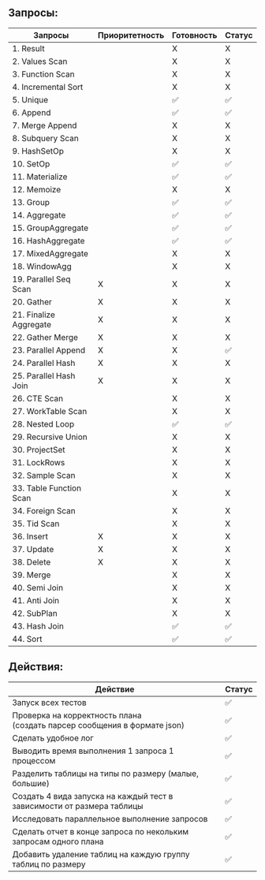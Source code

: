## Запросы:

| Запросы             | Приоритетность | Готовность | Статус |
|---------------------|----------------|------------|--------|
| 1. Result           |                | X          | X      |
| 2. Values Scan      |                | X          | X      |
| 3. Function Scan    |                | X          | X      |
| 4. Incremental Sort |                | X          | X      |
| 5. Unique           |                | ✅          | ✅      |
| 6. Append           |                | ✅          | ✅      |
| 7. Merge Append     |                | X          | X      |
| 8. Subquery Scan    |                | X          | X      |
| 9. HashSetOp        |                | X          | X      |
| 10. SetOp           |                | ✅         | ✅     |
| 11. Materialize     |                | ✅          | ✅      |
| 12. Memoize         |                | X          | X      |
| 13. Group           |                |✅          | ✅     |
| 14. Aggregate       |                | ✅          | ✅      |
| 15. GroupAggregate  |                | ✅          | ✅      |
| 16. HashAggregate   |                | ✅          | ✅      |
| 17. MixedAggregate  |                | X          | X      |
| 18. WindowAgg       |                | X          | X      |
| 19. Parallel Seq Scan | X              | X          | X      |
| 20. Gather          | X              | X          | X      |
| 21. Finalize Aggregate | X              | X          | X      |
| 22. Gather Merge    | X              | X          | X      |
| 23. Parallel Append | X              | X          | ✅      |
| 24. Parallel Hash   | X              | X          | X      |
| 25. Parallel Hash Join | X              | X          | X      |
| 26. CTE Scan        |                | X          | X      |
| 27. WorkTable Scan  |                | X          | X      |
| 28. Nested Loop     |                | ✅          | ✅      |
| 29. Recursive Union |                | X          | X      |
| 30. ProjectSet      |                | X          | X      |
| 31. LockRows        |                | X          | X      |
| 32. Sample Scan     |                | X          | X      |
| 33. Table Function Scan |                | X          | X      |
| 34. Foreign Scan    |                | X          | X      |
| 35. Tid Scan        |                | X          | X      |
| 36. Insert          | X              | X          | X      |
| 37. Update          | X              | X          | X      |
| 38. Delete          | X              | X          | X      |
| 39. Merge           |                | X          | X      |
| 40. Semi Join       |                | X          | X      |
| 41. Anti Join       |                | X          | X      |
| 42. SubPlan         |                | X          | X      |
| 43. Hash Join       |                | ✅          | ✅      |
| 44. Sort            |                | ✅          | ✅      |

## Действия:

| Действие                                                                      | Статус |
|-------------------------------------------------------------------------------|---|
| Запуск всех тестов                                                            | ✅ |
| Проверка на корректность плана <br/>(создать парсер сообщения в формате json) | ✅  |
| Сделать удобное лог                                                           | ✅ |
| Выводить время выполнения 1 запроса 1 процессом                               | ✅ |
| Разделить таблицы на типы по размеру (малые, большие)                         | ✅ |
| Создать 4 вида запуска на каждый тест в зависимости от размера таблицы        | ✅ |
| Исследовать параллельное выполнение запросов                                  | ✅ |
| Сделать отчет в конце запроса по некольким запросам одного плана              |  ✅ |
| Добавить удаление таблиц на каждую группу таблиц по размеру                   | ✅ |
